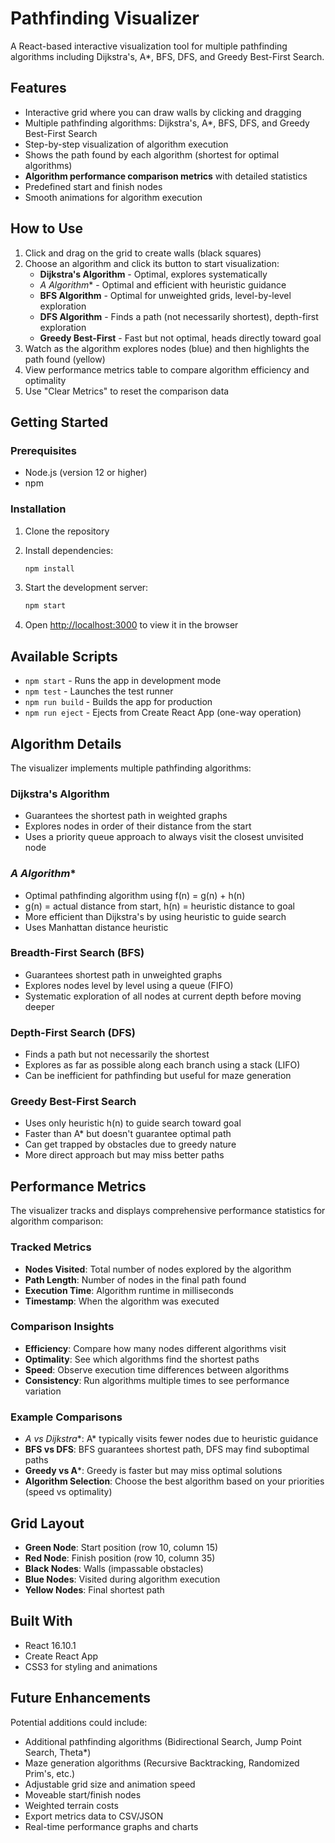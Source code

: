 # Pathfinding Visualizer

A React-based interactive visualization tool for multiple pathfinding algorithms including Dijkstra's, A*, BFS, DFS, and Greedy Best-First Search.

## Features

- Interactive grid where you can draw walls by clicking and dragging
- Multiple pathfinding algorithms: Dijkstra's, A*, BFS, DFS, and Greedy Best-First Search
- Step-by-step visualization of algorithm execution
- Shows the path found by each algorithm (shortest for optimal algorithms)
- **Algorithm performance comparison metrics** with detailed statistics
- Predefined start and finish nodes
- Smooth animations for algorithm execution

## How to Use

1. Click and drag on the grid to create walls (black squares)
2. Choose an algorithm and click its button to start visualization:
   - **Dijkstra's Algorithm** - Optimal, explores systematically
   - **A* Algorithm** - Optimal and efficient with heuristic guidance
   - **BFS Algorithm** - Optimal for unweighted grids, level-by-level exploration
   - **DFS Algorithm** - Finds a path (not necessarily shortest), depth-first exploration
   - **Greedy Best-First** - Fast but not optimal, heads directly toward goal
3. Watch as the algorithm explores nodes (blue) and then highlights the path found (yellow)
4. View performance metrics table to compare algorithm efficiency and optimality
5. Use "Clear Metrics" to reset the comparison data

## Getting Started

### Prerequisites

- Node.js (version 12 or higher)
- npm

### Installation

1. Clone the repository
2. Install dependencies:
   ```bash
   npm install
   ```

3. Start the development server:
   ```bash
   npm start
   ```

4. Open [http://localhost:3000](http://localhost:3000) to view it in the browser

## Available Scripts

- `npm start` - Runs the app in development mode
- `npm test` - Launches the test runner
- `npm run build` - Builds the app for production
- `npm run eject` - Ejects from Create React App (one-way operation)

## Algorithm Details

The visualizer implements multiple pathfinding algorithms:

### **Dijkstra's Algorithm**
- Guarantees the shortest path in weighted graphs
- Explores nodes in order of their distance from the start
- Uses a priority queue approach to always visit the closest unvisited node

### **A* Algorithm**
- Optimal pathfinding algorithm using f(n) = g(n) + h(n)
- g(n) = actual distance from start, h(n) = heuristic distance to goal
- More efficient than Dijkstra's by using heuristic to guide search
- Uses Manhattan distance heuristic

### **Breadth-First Search (BFS)**
- Guarantees shortest path in unweighted graphs
- Explores nodes level by level using a queue (FIFO)
- Systematic exploration of all nodes at current depth before moving deeper

### **Depth-First Search (DFS)**
- Finds a path but not necessarily the shortest
- Explores as far as possible along each branch using a stack (LIFO)
- Can be inefficient for pathfinding but useful for maze generation

### **Greedy Best-First Search**
- Uses only heuristic h(n) to guide search toward goal
- Faster than A* but doesn't guarantee optimal path
- Can get trapped by obstacles due to greedy nature
- More direct approach but may miss better paths

## Performance Metrics

The visualizer tracks and displays comprehensive performance statistics for algorithm comparison:

### **Tracked Metrics**
- **Nodes Visited**: Total number of nodes explored by the algorithm
- **Path Length**: Number of nodes in the final path found
- **Execution Time**: Algorithm runtime in milliseconds
- **Timestamp**: When the algorithm was executed

### **Comparison Insights**
- **Efficiency**: Compare how many nodes different algorithms visit
- **Optimality**: See which algorithms find the shortest paths
- **Speed**: Observe execution time differences between algorithms
- **Consistency**: Run algorithms multiple times to see performance variation

### **Example Comparisons**
- **A* vs Dijkstra**: A* typically visits fewer nodes due to heuristic guidance
- **BFS vs DFS**: BFS guarantees shortest path, DFS may find suboptimal paths
- **Greedy vs A***: Greedy is faster but may miss optimal solutions
- **Algorithm Selection**: Choose the best algorithm based on your priorities (speed vs optimality)

## Grid Layout

- **Green Node**: Start position (row 10, column 15)
- **Red Node**: Finish position (row 10, column 35)  
- **Black Nodes**: Walls (impassable obstacles)
- **Blue Nodes**: Visited during algorithm execution
- **Yellow Nodes**: Final shortest path

## Built With

- React 16.10.1
- Create React App
- CSS3 for styling and animations

## Future Enhancements

Potential additions could include:
- Additional pathfinding algorithms (Bidirectional Search, Jump Point Search, Theta*)
- Maze generation algorithms (Recursive Backtracking, Randomized Prim's, etc.)
- Adjustable grid size and animation speed
- Moveable start/finish nodes
- Weighted terrain costs
- Export metrics data to CSV/JSON
- Real-time performance graphs and charts